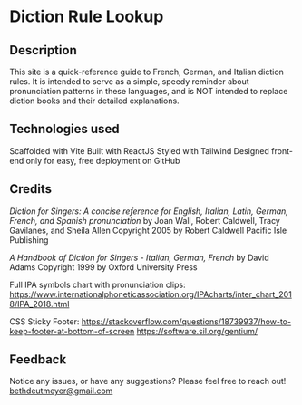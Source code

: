 # Diction Rule Lookup

## Description

This site is a quick-reference guide to French, German, and Italian diction rules. It is intended to serve as a simple, speedy reminder about pronunciation patterns in these languages, and is NOT intended to replace diction books and their detailed explanations.

## Technologies used

Scaffolded with Vite
Built with ReactJS
Styled with Tailwind
Designed front-end only for easy, free deployment on GitHub

## Credits

*Diction for Singers: A concise reference for English, Italian, Latin, German, French, and Spanish pronunciation*
by Joan Wall, Robert Caldwell, Tracy Gavilanes, and Sheila Allen
Copyright 2005 by Robert Caldwell
Pacific Isle Publishing

*A Handbook of Diction for Singers - Italian, German, French* by David Adams
Copyright 1999 by Oxford University Press

Full IPA symbols chart with pronunciation clips: https://www.internationalphoneticassociation.org/IPAcharts/inter_chart_2018/IPA_2018.html

CSS Sticky Footer: https://stackoverflow.com/questions/18739937/how-to-keep-footer-at-bottom-of-screen
https://software.sil.org/gentium/

## Feedback

Notice any issues, or have any suggestions? Please feel free to reach out! bethdeutmeyer@gmail.com